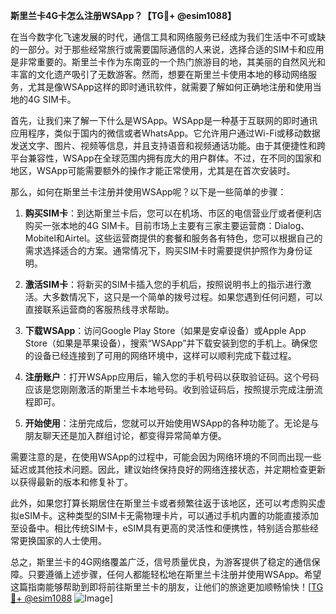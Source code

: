 **斯里兰卡4G卡怎么注册WSApp？【TG💪+ @esim1088】**

在当今数字化飞速发展的时代，通信工具和网络服务已经成为我们生活中不可或缺的一部分。对于那些经常旅行或需要国际通信的人来说，选择合适的SIM卡和应用是非常重要的。斯里兰卡作为东南亚的一个热门旅游目的地，其美丽的自然风光和丰富的文化遗产吸引了无数游客。然而，想要在斯里兰卡使用本地的移动网络服务，尤其是像WSApp这样的即时通讯软件，就需要了解如何正确地注册和使用当地的4G SIM卡。

首先，让我们来了解一下什么是WSApp。WSApp是一种基于互联网的即时通讯应用程序，类似于国内的微信或者WhatsApp。它允许用户通过Wi-Fi或移动数据发送文字、图片、视频等信息，并且支持语音和视频通话功能。由于其便捷性和跨平台兼容性，WSApp在全球范围内拥有庞大的用户群体。不过，在不同的国家和地区，WSApp可能需要额外的操作才能正常使用，尤其是在首次安装时。

那么，如何在斯里兰卡注册并使用WSApp呢？以下是一些简单的步骤：

1. **购买SIM卡**：到达斯里兰卡后，您可以在机场、市区的电信营业厅或者便利店购买一张本地的4G SIM卡。目前市场上主要有三家主要运营商：Dialog、Mobitel和Airtel。这些运营商提供的套餐和服务各有特色，您可以根据自己的需求选择适合的方案。通常情况下，购买SIM卡时需要提供护照作为身份证明。

2. **激活SIM卡**：将新买的SIM卡插入您的手机后，按照说明书上的指示进行激活。大多数情况下，这只是一个简单的拨号过程。如果您遇到任何问题，可以直接联系运营商的客服热线寻求帮助。

3. **下载WSApp**：访问Google Play Store（如果是安卓设备）或Apple App Store（如果是苹果设备），搜索“WSApp”并下载安装到您的手机上。确保您的设备已经连接到了可用的网络环境中，这样可以顺利完成下载过程。

4. **注册账户**：打开WSApp应用后，输入您的手机号码以获取验证码。这个号码应该是您刚刚激活的斯里兰卡本地号码。收到验证码后，按照提示完成注册流程即可。

5. **开始使用**：注册完成后，您就可以开始使用WSApp的各种功能了。无论是与朋友聊天还是加入群组讨论，都变得异常简单方便。

需要注意的是，在使用WSApp的过程中，可能会因为网络环境的不同而出现一些延迟或其他技术问题。因此，建议始终保持良好的网络连接状态，并定期检查更新以获得最新的版本和修复补丁。

此外，如果您打算长期居住在斯里兰卡或者频繁往返于该地区，还可以考虑购买虚拟eSIM卡。这种类型的SIM卡无需物理卡片，可以通过手机内置的功能直接添加至设备中。相比传统SIM卡，eSIM具有更高的灵活性和便携性，特别适合那些经常更换国家的人士使用。

总之，斯里兰卡的4G网络覆盖广泛，信号质量优良，为游客提供了稳定的通信保障。只要遵循上述步骤，任何人都能轻松地在斯里兰卡注册并使用WSApp。希望这篇指南能够帮助到即将前往斯里兰卡的朋友，让他们的旅途更加顺畅愉快！[[TG💪+ @esim1088](https://t.me/s/esim1088) ![Image](https://i.postimg.cc/4NQfJmqS/Snipaste-2025-05-13-00-14-12.png)]